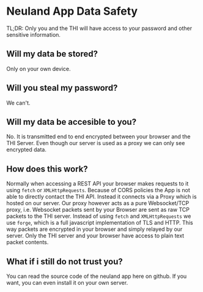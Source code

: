 # Neuland App Data Safety

TL;DR: Only you and the THI will have access to your password and other
sensitive information.

## Will my data be stored?

Only on your own device.

## Will you steal my password?

We can't.

## Will my data be accesible to you?

No. It is transmitted end to end encrypted between your browser and the THI
Server. Even though our server is used as a proxy we can only see encrypted
data.

## How does this work?

Normally when accessing a REST API your browser makes requests to it using
`fetch` or `XMLHttpRequests`. Because of CORS policies the App is not able to
directly contact the THI API. Instead it connects via a Proxy which is hosted
on our server. Our proxy however acts as a pure Websocket/TCP proxy, i.e.
Websocket packets sent by your Browser are sent as raw TCP packets to the THI
server. Instead of using `fetch` and `XMLHttpRequests` we use `forge`, which is
a full javascript implementation of TLS and HTTP. This way packets are
encrypted in your browser and simply relayed by our server. Only the THI server
and your browser have access to plain text packet contents.

## What if i still do not trust you?

You can read the source code of the neuland app here on github.
If you want, you can even install it on your own server.
